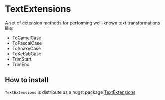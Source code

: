 # TextExtensions
A set of extension methods for performing well-known text transformations like:

- ToCamelCase
- ToPascalCase
- ToSnakeCase
- ToKebabCase
- TrimStart
- TrimEnd

## How to install
`TextExtensions` is distribute as a nuget package [TextExtensions](https://www.nuget.org/packages/TextExtensions/)
